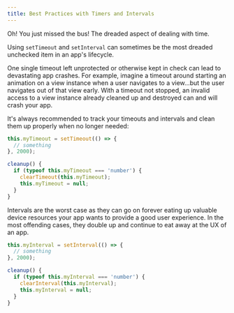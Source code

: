 ```yaml
---
title: Best Practices with Timers and Intervals
---
```


Oh! You just missed the bus! The dreaded aspect of dealing with time.

Using `setTimeout` and `setInterval` can sometimes be the most dreaded unchecked item in an app's lifecycle.

One single timeout left unprotected or otherwise kept in check can lead to devastating app crashes. For example, imagine a timeout around starting an animation on a view instance when a user navigates to a view...but the user navigates out of that view early. With a timeout not stopped, an invalid access to a view instance already cleaned up and destroyed can and will crash your app.

It's always recommended to track your timeouts and intervals and clean them up properly when no longer needed:

```ts
this.myTimeout = setTimeout(() => {
  // something
}, 2000);

cleanup() {
  if (typeof this.myTimeout === 'number') {
    clearTimeout(this.myTimeout);
    this.myTimeout = null;
  }
}

```

Intervals are the worst case as they can go on forever eating up valuable device resources your app wants to provide a good user experience. In the most offending cases, they double up and continue to eat away at the UX of an app.

```ts
this.myInterval = setInterval(() => {
  // something
}, 2000);

cleanup() {
  if (typeof this.myInterval === 'number') {
    clearInterval(this.myInterval);
    this.myInterval = null;
  }
}
```
